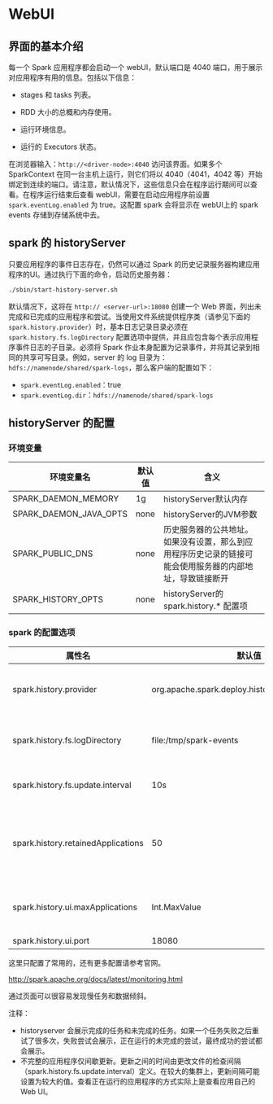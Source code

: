 # WebUI

## 界面的基本介绍

每一个 Spark 应用程序都会启动一个 webUI，默认端口是 4040 端口，用于展示对应用程序有用的信息。包括以下信息：

- stages 和 tasks 列表。

- RDD 大小的总概和内存使用。

- 运行环境信息。

- 运行的 Executors 状态。

在浏览器输入：`http://<driver-node>:4040` 访问该界面。如果多个 SparkContext 在同一台主机上运行，则它们将以 4040（4041，4042 等）开始绑定到连续的端口。请注意，默认情况下，这些信息只会在程序运行期间可以查看。在程序运行结束后查看 webUI，需要在启动应用程序前设置 `spark.eventLog.enabled` 为 true。这配置 spark 会将显示在 webUI上的 spark events 存储到存储系统中去。

## spark 的 historyServer

只要应用程序的事件日志存在，仍然可以通过 Spark 的历史记录服务器构建应用程序的UI。通过执行下面的命令，启动历史服务器：

```bash
./sbin/start-history-server.sh
```

默认情况下，这将在 `http:// <server-url>:18080` 创建一个 Web 界面，列出未完成和已完成的应用程序和尝试。当使用文件系统提供程序类（请参见下面的 `spark.history.provider`）时，基本日志记录目录必须在 `spark.history.fs.logDirectory` 配置选项中提供，并且应包含每个表示应用程序事件日志的子目录。必须将 Spark 作业本身配置为记录事件，并将其记录到相同的共享可写目录。例如，server 的 log 目录为：`hdfs://namenode/shared/spark-logs`，那么客户端的配置如下：

- `spark.eventLog.enabled`：true
- `spark.eventLog.dir`：`hdfs://namenode/shared/spark-logs`

## historyServer 的配置

### 环境变量

| 环境变量名             | 默认值 | 含义                                                         |
| ---------------------- | ------ | ------------------------------------------------------------ |
| SPARK_DAEMON_MEMORY    | 1g     | historyServer默认内存                                        |
| SPARK_DAEMON_JAVA_OPTS | none   | historyServer的JVM参数                                       |
| SPARK_PUBLIC_DNS       | none   | 历史服务器的公共地址。如果没有设置，那么到应用程序历史记录的链接可能会使用服务器的内部地址，导致链接断开 |
| SPARK_HISTORY_OPTS     | none   | historyServer的spark.history.* 配置项                        |

### spark 的配置选项

| 属性名                             | 默认值                                            | 含义                                                         |
| ---------------------------------- | ------------------------------------------------- | ------------------------------------------------------------ |
| spark.history.provider             | org.apache.spark.deploy.history.FsHistoryProvider | 历史服务器的实现类。目前仅仅只有当前一个实现，spark 默认自带的，会从系统文件中查找程序日志 |
| spark.history.fs.logDirectory      | file:/tmp/spark-events                            | 应用日志存储的位置，可以是本地文件或者hdfs，file://path或者hdfs://namenode/shared/path |
| spark.history.fs.update.interval   | 10s                                               | Provider扫描日志目录，查看有误新的或者更新的日志信息的周期   |
| spark.history.retainedApplications | 50                                                | 在缓存中保留UI数据的应用程序数量。 如果超出此上限，则最早的应用程序将从缓存中删除。 如果应用程序不在缓存中，则如果应用程序从UI访问，则必须从磁盘加载该应用程序。 |
| spark.history.ui.maxApplications   | Int.MaxValue                                      | 在历史页面展示的最大应用程序的数目。即使没有在页面展示也照样可以通过他们的URLs访问。 |
| spark.history.ui.port              | 18080                                             | 历史服务器端口。                                             |

这里只配置了常用的，还有更多配置请参考官网。

<http://spark.apache.org/docs/latest/monitoring.html>

通过页面可以很容易发现慢任务和数据倾斜。

注释：

- historyserver 会展示完成的任务和未完成的任务。如果一个任务失败之后重试了很多次，失败尝试会展示，正在运行的未完成的尝试，最终成功的尝试都会展示。
- 不完整的应用程序仅间歇更新。更新之间的时间由更改文件的检查间隔（spark.history.fs.update.interval）定义。在较大的集群上，更新间隔可能设置为较大的值。查看正在运行的应用程序的方式实际上是查看应用自己的Web UI。